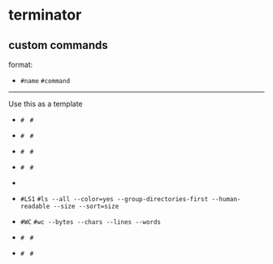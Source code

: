 # terminator
## custom commands

format: 
- `#name`  `#command`
***


Use this as a template
- `# ` `# `
- `# ` `# `
- `# ` `# `
- `# ` `# `


-  
- `#LS1` `#ls --all --color=yes --group-directories-first --human-readable --size --sort=size`
-  `#WC` `#wc --bytes --chars --lines --words`
- `# ` `# `
- `# ` `# `

